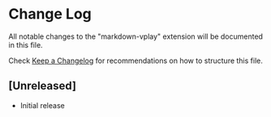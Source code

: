 # Change Log

All notable changes to the "markdown-vplay" extension will be documented in this file.

Check [Keep a Changelog](http://keepachangelog.com/) for recommendations on how to structure this file.

## [Unreleased]

- Initial release
